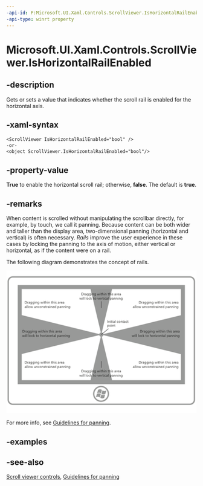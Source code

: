 ```yaml
---
-api-id: P:Microsoft.UI.Xaml.Controls.ScrollViewer.IsHorizontalRailEnabled
-api-type: winrt property
---
```


<!-- Property syntax
public bool IsHorizontalRailEnabled { get;  set; }
-->

# Microsoft.UI.Xaml.Controls.ScrollViewer.IsHorizontalRailEnabled

## -description
Gets or sets a value that indicates whether the scroll rail is enabled for the horizontal axis.

## -xaml-syntax
```xaml
<ScrollViewer IsHorizontalRailEnabled="bool" />
-or-
<object ScrollViewer.IsHorizontalRailEnabled="bool"/>
```


## -property-value
**True** to enable the horizontal scroll rail; otherwise, **false**. The default is **true**.

## -remarks

When content is scrolled without manipulating the scrollbar directly, for example, by touch, we call it panning. Because content can be both wider and taller than the display area, two-dimensional panning (horizontal and vertical) is often necessary. _Rails_ improve the user experience in these cases by locking the panning to the axis of motion, either vertical or horizontal, as if the content were on a rail.

The following diagram demonstrates the concept of rails.

![diagram of a screen with rails that constrain panning](images/ux-panning-rails.png)

For more info, see [Guidelines for panning](/windows/apps/design/input/guidelines-for-panning).

## -examples

## -see-also

[Scroll viewer controls](/windows/apps/design/controls/scroll-controls), [Guidelines for panning](/windows/apps/design/input/guidelines-for-panning)
